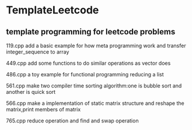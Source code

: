 # TemplateLeetcode

## template programming for leetcode problems

119.cpp add a basic example for how meta programming work and transfer integer_sequence to array

449.cpp add some functions to do similar operations as vector does

486.cpp a toy example for functional programming reducing a list

561.cpp make two compiler time sorting algorithm:one is bubble sort and another is quick sort

566.cpp make a implementation of static matrix structure and reshape the matrix,print members of matrix

765.cpp reduce operation and find and swap operation
